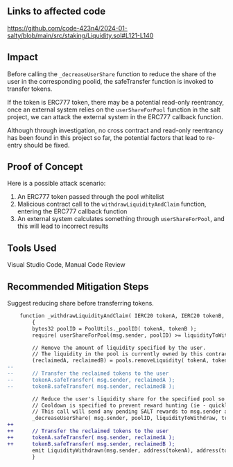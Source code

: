 ## Links to affected code

https://github.com/code-423n4/2024-01-salty/blob/main/src/staking/Liquidity.sol#L121-L140

## Impact

Before calling the `_decreaseUserShare` function to reduce the share of the user in the corresponding poolid, the safeTransfer function is invoked to transfer tokens.

If the token is ERC777 token, there may be a potential read-only reentrancy, once an external system relies on the `userShareForPool` function in the salt project, we can attack the external system in the ERC777 callback function.

Although through investigation, no cross contract and read-only reentrancy has been found in this project so far, the potential factors that lead to re-entry should be fixed.

## Proof of Concept

Here is a possible attack scenario:
1. An ERC777 token passed through the pool whitelist
2. Malicious contract call to the `withdrawLiquidityAndClaim` function, entering the ERC777 callback function
3. An external system calculates something through `userShareForPool`, and this will lead to incorrect results

## Tools Used

Visual Studio Code, Manual Code Review

## Recommended Mitigation Steps

Suggest reducing share before transferring tokens.

```diff
    function _withdrawLiquidityAndClaim( IERC20 tokenA, IERC20 tokenB, uint256 liquidityToWithdraw, uint256 minReclaimedA, uint256 minReclaimedB ) internal returns (uint256 reclaimedA, uint256 reclaimedB)
        {
        bytes32 poolID = PoolUtils._poolID( tokenA, tokenB );
        require( userShareForPool(msg.sender, poolID) >= liquidityToWithdraw, "Cannot withdraw more than existing user share" );

        // Remove the amount of liquidity specified by the user.
        // The liquidity in the pool is currently owned by this contract. (external call)
        (reclaimedA, reclaimedB) = pools.removeLiquidity( tokenA, tokenB, liquidityToWithdraw, minReclaimedA, minReclaimedB, totalShares[poolID] );
--
--      // Transfer the reclaimed tokens to the user
--      tokenA.safeTransfer( msg.sender, reclaimedA );
--      tokenB.safeTransfer( msg.sender, reclaimedB );

        // Reduce the user's liquidity share for the specified pool so that they receive less rewards.
        // Cooldown is specified to prevent reward hunting (ie - quickly depositing and withdrawing large amounts of liquidity to snipe rewards)
        // This call will send any pending SALT rewards to msg.sender as well.
        _decreaseUserShare( msg.sender, poolID, liquidityToWithdraw, true );
++
++      // Transfer the reclaimed tokens to the user
++      tokenA.safeTransfer( msg.sender, reclaimedA );
++      tokenB.safeTransfer( msg.sender, reclaimedB );
        emit LiquidityWithdrawn(msg.sender, address(tokenA), address(tokenB), reclaimedA, reclaimedB, liquidityToWithdraw);
        }
```